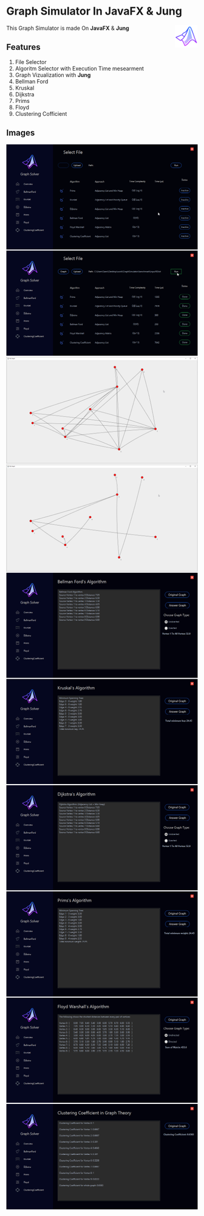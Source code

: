 # Graph Simulator In JavaFX & Jung
<img src="./img/icons8-matlab-256.png" align="right" height="60" />

This Graph Simulator is made On **JavaFX** & **Jung**

## Features

1. File Selector
2. Algoritm Selector with Execution Time mesearment
4. Graph Vizualization with **Jung**
4. Bellman Ford
5. Kruskal
6. Dijkstra
7. Prims
8. Floyd
9. Clustering Cofficient


## Images

  <img src="./img/main.png">
  <img src="./img/run.png">
  <img src="./img/originalgraph.png">
  <img src="./img/answer_raph.png">
  <img src="./img/bellmanford.png">
  <img src="./img/kruskal.png">
  <img src="./img/dijkstra.png">
  <img src="./img/prims.png">
  <img src="./img/floyd.png">
  <img src="./img/clustering_cofficient.png">
  